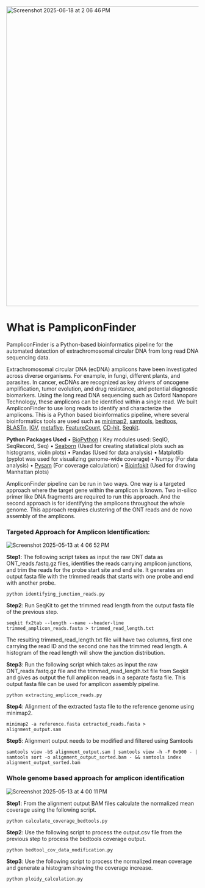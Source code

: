 
<img width="786" alt="Screenshot 2025-06-18 at 2 06 46 PM" src="https://github.com/user-attachments/assets/ab4fbcf9-8ce1-4206-b6bd-7e4661f1d1c3" />



# What is PampliconFinder

PampliconFinder is a Python-based bioinformatics pipeline for the automated detection of extrachromosomal circular DNA from long read DNA sequencing data. 

Extrachromosomal circular DNA (ecDNA) amplicons have been investigated across diverse organisms. For example, in fungi, different plants, and parasites. In cancer, ecDNAs are recognized as key drivers of oncogene amplification, tumor evolution, and drug resistance, and potential diagnostic biomarkers. Using the long read DNA sequencing such as Oxford Nanopore Technology, these amplicons can be identified within a single read. We built AmpliconFinder to use long reads to identify and characterize the amplicons. This is a Python based bioinformatics pipeline, where several bioinformatics tools are used such as [minimap2](https://github.com/lh3/minimap2), [samtools](https://github.com/samtools), [bedtoos](https://github.com/arq5x/bedtools2), [BLASTn](https://github.com/enormandeau/ncbi_blast_tutorial), [IGV](https://github.com/igvteam/igv), [metaflye](https://github.com/mikolmogorov/Flye), [FeatureCount](https://rnnh.github.io/bioinfo-notebook/docs/featureCounts.html), [CD-hit](https://github.com/weizhongli/cdhit), [Seqkit](https://github.com/shenwei356/seqkit).

**Python Packages Used**
• [BioPython](https://github.com/biopython/biopython) ( Key modules used:
SeqIO, SeqRecord, Seq)
• [Seaborn](https://github.com/mwaskom/seaborn) (Used for creating
statistical plots such as histograms,
violin plots)
• Pandas (Used for data analysis)
• Matplotlib (pyplot was used for
visualizing genome-wide coverage)
• Numpy (For data analysis)
• [Pysam](https://github.com/pysam-developers/pysam) (For coverage calculation)
• [Bioinfokit](https://github.com/reneshbedre/bioinfokit) (Used for drawing
Manhattan plots)

AmpliconFinder pipeline can be run in two ways. One way is a targeted approach where the target gene within the amplicon is known. Two in-silico primer like DNA fragments are required to run this approach.
And the second approach is for identifying the amplicons throughout the whole genome. This approach requires clustering of the ONT reads and de novo assembly of the amplicons.  

### Targeted Approach for Amplicon Identification:
![Screenshot 2025-05-13 at 4 06 52 PM](https://github.com/user-attachments/assets/f14991b4-919a-4a96-9f51-3a054edb4902)

**Step1**: The following script takes as input the raw ONT data as ONT_reads.fastq.gz files, identifies the reads carrying amplicon junctions, and trim the reads for the probe start site and end site. It generates an output fasta file with the trimmed reads that starts with one probe and end with another probe. 

```
python identifying_junction_reads.py
```


**Step2**: Run SeqKit to get the trimmed read length from the output fasta file of the previous step. 

```
seqkit fx2tab --length --name --header-line  trimmed_amplicon_reads.fasta > trimmed_read_length.txt
```

The resulting trimmed_read_length.txt file will have two columns, first one carrying the read ID and the second one has the trimmed read length. A histogram of the read length will show the junction distribution. 

**Step3**: Run the following script which takes as input the raw ONT_reads.fastq.gz file and the trimmed_read_length.txt file from Seqkit and gives as output the full amplicon reads in a separate fasta file. This output fasta file can be used for amplicon assembly pipeline. 

```
python extracting_amplicon_reads.py
```

**Step4**: Alignment of the extracted fasta file to the reference genome using minimap2.

```
minimap2 -a reference.fasta extracted_reads.fasta > alignment_output.sam
```

**Step5**: Alignment output needs to be modified and filtered using Samtools

```
samtools view -bS alignment_output.sam | samtools view -h -F 0x900 - | samtools sort -o alignment_output_sorted.bam - && samtools index alignment_output_sorted.bam 
```

### Whole genome based approach for amplicon identification
![Screenshot 2025-05-13 at 4 00 11 PM](https://github.com/user-attachments/assets/1f0ab64c-35e6-4ba7-9bb3-c4bd914d511e)

**Step1**: From the alignment output BAM files calculate the normalized mean coverage using the following script.

```
python calculate_coverage_bedtools.py 
```

**Step2**: Use the following script to process the output.csv file from the previous step to process the bedtools coverage output.

```
python bedtool_cov_data_modification.py
```

**Step3**: Use the following script to process the normalized mean coverage and generate a histogram showing the coverage increase.

```
python ploidy_calculation.py
```
